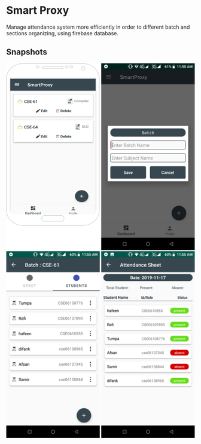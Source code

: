 # Smart Proxy

Manage attendance system more efficiently in order to different batch and sections organizing, using firebase database.

## Snapshots

<img src = "https://github.com/hkobir/project-showcase/blob/main/Smart%20Proxy/snapshots/s1.svg" width="250px" height="500">
<img src = "https://github.com/hkobir/project-showcase/blob/main/Smart%20Proxy/snapshots/s2.png" width="250px" height="500">
<img src = "https://github.com/hkobir/project-showcase/blob/main/Smart%20Proxy/snapshots/s3.png" width="250px" height="500">
<img src = "https://github.com/hkobir/project-showcase/blob/main/Smart%20Proxy/snapshots/s4.png" width="250px" height="500">

